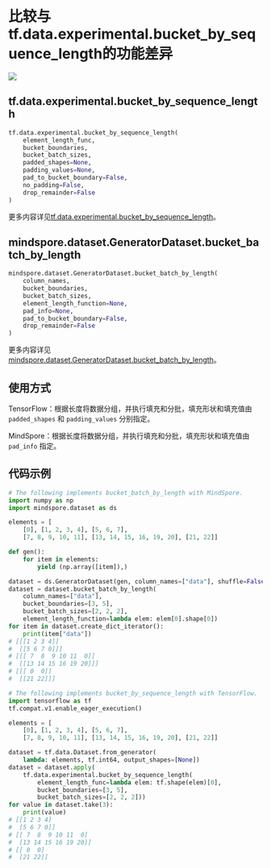 # 比较与tf.data.experimental.bucket_by_sequence_length的功能差异

<a href="https://gitee.com/mindspore/docs/blob/master/docs/mindspore/source_zh_cn/note/api_mapping/tensorflow_diff/bucket_by_sequence_length.md" target="_blank"><img src="https://mindspore-website.obs.cn-north-4.myhuaweicloud.com/website-images/master/resource/_static/logo_source.png"></a>

## tf.data.experimental.bucket_by_sequence_length

```python
tf.data.experimental.bucket_by_sequence_length(
    element_length_func,
    bucket_boundaries,
    bucket_batch_sizes,
    padded_shapes=None,
    padding_values=None,
    pad_to_bucket_boundary=False,
    no_padding=False,
    drop_remainder=False
)
```

更多内容详见[tf.data.experimental.bucket_by_sequence_length](https://www.tensorflow.org/versions/r2.6/api_docs/python/tf/data/experimental/bucket_by_sequence_length)。

## mindspore.dataset.GeneratorDataset.bucket_batch_by_length

```python
mindspore.dataset.GeneratorDataset.bucket_batch_by_length(
    column_names,
    bucket_boundaries,
    bucket_batch_sizes,
    element_length_function=None,
    pad_info=None,
    pad_to_bucket_boundary=False,
    drop_remainder=False
)
```

更多内容详见[mindspore.dataset.GeneratorDataset.bucket_batch_by_length](https://www.mindspore.cn/docs/zh-CN/master/api_python/dataset/dataset_method/batch/mindspore.dataset.Dataset.bucket_batch_by_length.html#mindspore.dataset.Dataset.bucket_batch_by_length)。

## 使用方式

TensorFlow：根据长度将数据分组，并执行填充和分批，填充形状和填充值由 `padded_shapes` 和 `padding_values` 分别指定。

MindSpore：根据长度将数据分组，并执行填充和分批，填充形状和填充值由 `pad_info` 指定。

## 代码示例

```python
# The following implements bucket_batch_by_length with MindSpore.
import numpy as np
import mindspore.dataset as ds

elements = [
    [0], [1, 2, 3, 4], [5, 6, 7],
    [7, 8, 9, 10, 11], [13, 14, 15, 16, 19, 20], [21, 22]]

def gen():
    for item in elements:
        yield (np.array([item]),)

dataset = ds.GeneratorDataset(gen, column_names=["data"], shuffle=False)
dataset = dataset.bucket_batch_by_length(
    column_names=["data"],
    bucket_boundaries=[3, 5],
    bucket_batch_sizes=[2, 2, 2],
    element_length_function=lambda elem: elem[0].shape[0])
for item in dataset.create_dict_iterator():
    print(item["data"])
# [[[1 2 3 4]]
#  [[5 6 7 0]]]
# [[[ 7  8  9 10 11  0]]
#  [[13 14 15 16 19 20]]]
# [[[ 0  0]]
#  [[21 22]]]

# The following implements bucket_by_sequence_length with TensorFlow.
import tensorflow as tf
tf.compat.v1.enable_eager_execution()

elements = [
    [0], [1, 2, 3, 4], [5, 6, 7],
    [7, 8, 9, 10, 11], [13, 14, 15, 16, 19, 20], [21, 22]]

dataset = tf.data.Dataset.from_generator(
    lambda: elements, tf.int64, output_shapes=[None])
dataset = dataset.apply(
    tf.data.experimental.bucket_by_sequence_length(
        element_length_func=lambda elem: tf.shape(elem)[0],
        bucket_boundaries=[3, 5],
        bucket_batch_sizes=[2, 2, 2]))
for value in dataset.take(3):
    print(value)
# [[1 2 3 4]
#  [5 6 7 0]]
# [[ 7  8  9 10 11  0]
#  [13 14 15 16 19 20]]
# [[ 0  0]
#  [21 22]]
```
